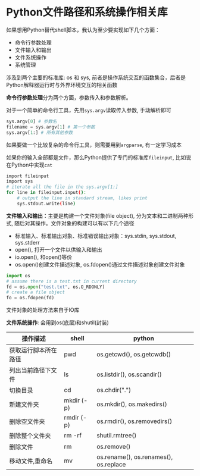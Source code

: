 # Python文件路径和系统操作相关库

如果想用Python替代shell脚本，我认为至少要实现如下几个方面：

- 命令行参数处理
- 文件输入和输出
- 文件系统操作
- 系统管理

涉及到两个主要的标准库: os 和 sys, 前者是操作系统交互的函数集合，后者是Python解释器运行时与外界环境交互的相关函数

**命令行参数处理**分为两个方面，参数传入和参数解析。

对于一个简单的命令行工具，先用`sys.argv`读取传入参数, 手动解析即可

```python
sys.argv[0] # 参数名
filename = sys.argv[1] # 第一个参数
sys.argv[1:] # 所有其他参数
```

如果要做一个比较复杂的命令行工具，则需要用到`argparse`, 有一定学习成本

如果你的输入全部都是文件，那么Python提供了专门的标准库`fileinput`, 比如说在Python中实现`cat`

```bash
import fileinput
import sys
# iterate all the file in the sys.argv[1:]
for line in fileinput.input():
    # output the line in standard stream, likes print
    sys.stdout.write(line)
```

**文件输入和输出**：主要是构建一个文件对象(file object), 分为文本和二进制两种形式, 随后对其操作。文件对象的构建可以有以下几个途径

- 标准输入、标准输出对象、标准错误输出对象：sys.stdin, sys.stdout, sys.stderr
- open(), 打开一个文件以供输入和输出
- io.open(), 和open()等价
- os.open()创建文件描述对象, os.fdopen()通过文件描述对象创建文件对象

```python
import os
# assume there is a test.txt in current directory
fd = os.open("test.txt", os.O_RDONLY)
# create a file object
fo = os.fdopen(fd)
```

文件对象的处理方法来自于IO库

**文件系统操作**: 会用到os(底层)和shutil(封装)

|      操作描述     |   shell |   python |
|    -----------   |  ----  |  ----    |
| 获取运行脚本所在路径| pwd | os.getcwd(), os.getcwdb()|
| 列出当前路径下文件  | ls  | os.listdir(), os.scandir()
| 切换目录           |  cd  | os.chdir(".") |
| 新建文件夹         | mkdir (-p) | os.mkdir(), os.makedirs() |
| 删除空文件夹       | rmdir (-p) | os.rmdir(), os.removedirs() |
| 删除整个文件夹      | rm -rf | shutil.rmtree() |
| 删除文件           | rm     | os.remove() |
| 移动文件,重命名     | mv | os.rename(), os.renames(), os.replace|